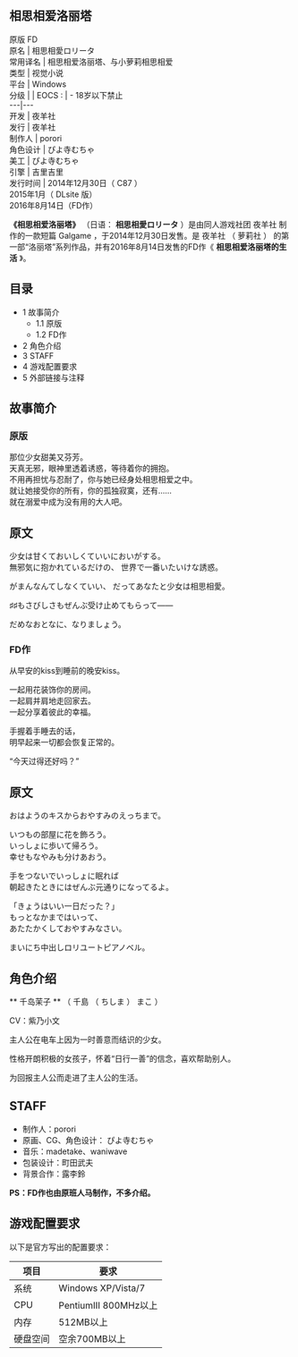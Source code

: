 相思相爱洛丽塔  
---  
原版  FD  
原名  |  相思相愛ロリータ   
常用译名  |  相思相爱洛丽塔、与小萝莉相思相爱   
类型  |  视觉小说   
平台  |  Windows   
分级  |  |  EOCS  :  |  \- 18岁以下禁止   
---|---  
开发  |  夜羊社   
发行  |  夜羊社   
制作人  |  porori   
角色设计  |  ぴよ寺むちゃ   
美工  |  ぴよ寺むちゃ   
引擎  |  吉里吉里   
发行时间  |  2014年12月30日（  C87  ）   
2015年1月（  DLsite  版）  
2016年8月14日（FD作）  
  
**《相思相爱洛丽塔》** （日语：  **相思相愛ロリータ** ）是由同人游戏社团  夜羊社  制作的一款短篇  Galgame
，于2014年12月30日发售。是  夜羊社  （  萝莉社  ）  的第一部“洛丽塔”系列作品，并有2016年8月14日发售的FD作《
**相思相爱洛丽塔的生活** 》。

##  目录

  * 1  故事简介 
    * 1.1  原版 
    * 1.2  FD作 
  * 2  角色介绍 
  * 3  STAFF 
  * 4  游戏配置要求 
  * 5  外部链接与注释 

##  故事简介

###  原版

那位少女甜美又芬芳。  
天真无邪，眼神里透着诱惑，等待着你的拥抱。  
不用再担忧与忍耐了，你与她已经身处相思相爱之中。  
就让她接受你的所有，你的孤独寂寞，还有……  
就在溺爱中成为没有用的大人吧。

原文  
---  
少女は甘くておいしくていいにおいがする。  
無邪気に抱かれているだけの、 世界で一番いたいけな誘惑。  
  
がまんなんてしなくていい、 だってあなたと少女は相思相愛。  
  
♯♯もさびしさもぜんぶ受け止めてもらって——  
  
だめなおとなに、なりましょう。  
  
###  FD作

从早安的kiss到睡前的晚安kiss。  
  
一起用花装饰你的房间。  
一起肩并肩地走回家去。  
一起分享着彼此的幸福。  
  
手握着手睡去的话，  
明早起来一切都会恢复正常的。  
  
“今天过得还好吗？”

原文  
---  
おはようのキスからおやすみのえっちまで。  
  
いつもの部屋に花を飾ろう。  
いっしょに歩いて帰ろう。  
幸せもなやみも分けあおう。  
  
手をつないでいっしょに眠れば  
朝起きたときにはぜんぶ元通りになってるよ。  
  
「きょうはいい一日だった？」  
もっとなかまではいって、  
あたたかくしておやすみなさい。  
  
まいにち中出しロリユートピアノベル。  
  
##  角色介绍

** 千岛茉子  ** （  千島  （  ちしま  ）  まこ  ）

CV：紫乃小文

主人公在电车上因为一时善意而结识的少女。

性格开朗积极的女孩子，怀着“日行一善”的信念，喜欢帮助别人。

为回报主人公而走进了主人公的生活。

##  STAFF

  * 制作人：porori 
  * 原画、CG、角色设计：  ぴよ寺むちゃ 
  * 音乐：madetake、waniwave 
  * 包装设计：町田武夫 
  * 背景合作：露李鈴 

**PS：FD作也由原班人马制作，不多介绍。**

##  游戏配置要求

以下是官方写出的配置要求：

项目  |  要求   
---|---  
系统  |  Windows XP/Vista/7   
CPU  |  PentiumIII 800MHz以上   
内存  |  512MB以上   
硬盘空间  |  空余700MB以上   
  